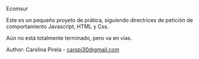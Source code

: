Ecomsur 

Este es un pequeño proyeto de prática, siguiendo directrices de petición de comportamiento Javascript, HTML y Css.

Aún no está totalmente terminado, pero va en vías.

Author: Carolina Pirela - caropi30@gmail.com
